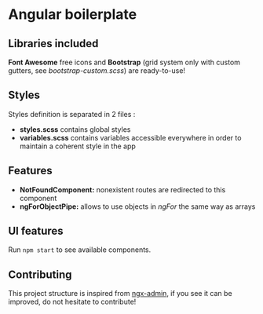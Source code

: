 # Angular boilerplate

## Libraries included
**Font Awesome** free icons and **Bootstrap** (grid system only with custom gutters, see *bootstrap-custom.scss*) are ready-to-use!

## Styles
Styles definition is separated in 2 files :
* **styles.scss** contains global styles
* **variables.scss** contains variables accessible everywhere in order to maintain a coherent style in the app

## Features
* **NotFoundComponent:** nonexistent routes are redirected to this component
* **ngForObjectPipe:** allows to use objects in *ngFor* the same way as arrays

## UI features
Run `npm start` to see available components.

## Contributing
This project structure is inspired from [ngx-admin](https://github.com/akveo/ngx-admin), if you see it can be improved, do not hesitate to contribute!
